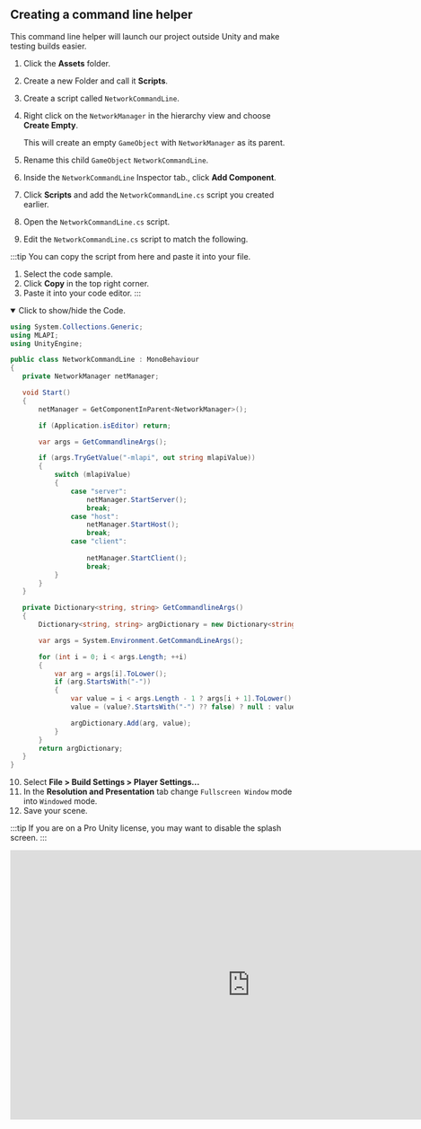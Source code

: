 ## Creating a command line helper

This command line helper will launch our project outside Unity and make testing builds easier.

1. Click the **Assets** folder.
1. Create a new Folder and call it **Scripts**.
1. Create a script called `NetworkCommandLine`.
1. Right click on the `NetworkManager` in the hierarchy view and choose **Create Empty**.
   
   This will create an  empty `GameObject` with `NetworkManager` as its parent.

1. Rename this child `GameObject` `NetworkCommandLine`.
1. Inside the `NetworkCommandLine` Inspector tab., click **Add Component**. 
1. Click **Scripts** and add the `NetworkCommandLine.cs` script you created earlier.
1. Open the `NetworkCommandLine.cs` script.
1. Edit the `NetworkCommandLine.cs` script to match the following.

:::tip 
You can copy the script from here and paste it into your file.
1. Select the code sample.
1. Click **Copy** in the top right corner.
1. Paste it into your code editor.
:::

<details open>
<summary>Click to show/hide the Code.

</summary>

``` csharp
using System.Collections.Generic;
using MLAPI;
using UnityEngine;

public class NetworkCommandLine : MonoBehaviour
{
   private NetworkManager netManager;

   void Start()
   {
       netManager = GetComponentInParent<NetworkManager>();

       if (Application.isEditor) return;

       var args = GetCommandlineArgs();

       if (args.TryGetValue("-mlapi", out string mlapiValue))
       {
           switch (mlapiValue)
           {
               case "server":
                   netManager.StartServer();
                   break;
               case "host":
                   netManager.StartHost();
                   break;
               case "client":
         
                   netManager.StartClient();
                   break;
           }
       }
   }

   private Dictionary<string, string> GetCommandlineArgs()
   {
       Dictionary<string, string> argDictionary = new Dictionary<string, string>();

       var args = System.Environment.GetCommandLineArgs();

       for (int i = 0; i < args.Length; ++i)
       {
           var arg = args[i].ToLower();
           if (arg.StartsWith("-"))
           {
               var value = i < args.Length - 1 ? args[i + 1].ToLower() : null;
               value = (value?.StartsWith("-") ?? false) ? null : value;

               argDictionary.Add(arg, value);
           }
       }
       return argDictionary;
   }
}
```

</details>

10. Select  **File > Build Settings > Player Settings...**
1. In the **Resolution and Presentation** tab change `Fullscreen Window` mode into `Windowed` mode.    
1. Save your scene.

   
:::tip
   If you are on a Pro Unity license, you may want to disable the splash screen.
:::

<iframe src="https://www.youtube.com/embed/2swybHUigM8?playlist=2swybHUigM8&loop=1&&autoplay=0&controls=1&showinfo=0&mute=1"   width="854px"
        height="480px" className="video-container" frameborder="0" position="relative" allow="accelerometer; autoplay; loop; playlist; clipboard-write; encrypted-media; gyroscope; picture-in-picture"  allowfullscreen=""></iframe>